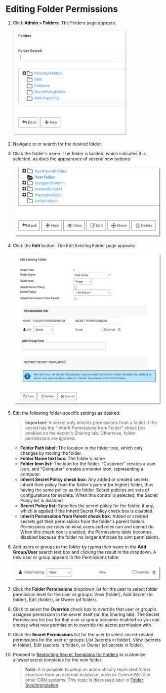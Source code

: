 [title]: # (Editing Folder Permissions)
[tags]: # (XXX)
[priority]: # (40)

# Editing Folder Permissions

1. Click **Admin > Folders**. The Folders page appears:

   <img src="images/1567715914715.png" alt="1567715914715" style="zoom: 67%;" />

1. Navigate to or search for the desired folder.

1. Click the folder's name. The folder is bolded, which indicates it is selected, as does the appearance of several new buttons:

   <img src="images/1556811837398.png" alt="1556811837398" style="zoom:100%;" />

1. Click the **Edit** button. The Edit Existing Folder page appears:

   ![1556811948619](images/1556811948619.png)

1. Edit the following  folder-specific settings as desired:

   > **Important:** A secret only inherits permissions from a folder if the secret has the "Inherit Permissions from Folder" check box enabled on the secret's Sharing tab. Otherwise, folder permissions are ignored.

   - **Folder Path label:** The location in the folder tree, which only changes by moving the folder.
   - **Folder Name text box:** The folder's name
   - **Folder Icon list:** The icon for the folder. "Customer" creates a user icon, and "Computer" creates a monitor icon, representing a computer.
   - **Inherit Secret Policy check box:** Any added or created secrets inherit their policy from the folder's parent (or higher) folder, thus having the same policy as the folder. Secret policies are sets of configurations for secrets. When this control is selected, the Secret Policy list is disabled.
   - **Secret Policy list:** Specifies the secret policy for the folder, if any, which is applied if the Inherit Secret Policy check box is disabled. 
   - **Inherit Permissions from Parent check box:** Added or created secrets get their permissions from the folder's parent folders. Permissions are rules on what users and roles can and cannot do. When this check box is enabled, the Permissions table becomes disabled because the folder no longer enforces its own permissions.

1. Add users or groups to the folder by typing their name in the **Add Group/User** search text box and clicking the result in the dropdown. A new user or group appears in the Permissions table:

   ![1556819983941](images/1556819983941.png)

1. Click the **Folder Permissions** dropdown list for the user to select folder permission level for the user or groups: View (folder), Add Secret (to folder), Edit (folder), or Owner (of folder).

1. Click to select the **Override** check box to override that user or group's assigned permission in the secret itself (on the Sharing tab). The Secret Permissions list box for that user or group becomes enabled so you can choose what new permission to override the secret permission with.

1. Click the **Secret Permissions** list for the user to select secret-related permissions for the user or groups: List (secrets in folder), View (secrets in folder), Edit (secrets in folder), or Owner (of secrets in folder).

1. Proceed to [Restricting Secret Templates for Folders](#Restricting-Secret-Templates-for-Folders) to customize allowed secret templates for the new folder.

   > **Note:** It is possible to setup an automatically replicated folder structure from an external database, such as ConnectWise or other CRM systems. This topic is discussed later in [Folder Synchronization](#folder-synchronization).
